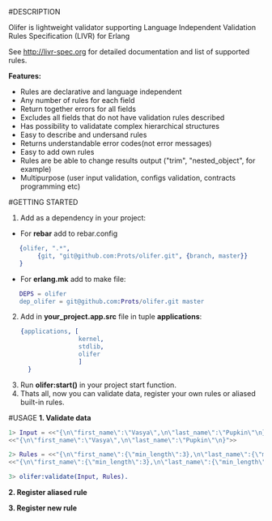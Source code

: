 #DESCRIPTION

Olifer is lightweight validator supporting Language Independent Validation Rules Specification (LIVR) for Erlang

See http://livr-spec.org for detailed documentation and list of supported rules.

**Features:**

* Rules are declarative and language independent
* Any number of rules for each field
* Return together errors for all fields
* Excludes all fields that do not have validation rules described
* Has possibility to validatate complex hierarchical structures
* Easy to describe and undersand rules
* Returns understandable error codes(not error messages)
* Easy to add own rules
* Rules are be able to change results output ("trim", "nested_object", for example)
* Multipurpose (user input validation, configs validation, contracts programming etc)
 
#GETTING STARTED
1. Add as a dependency in your project:
  * For **rebar** add to rebar.config
   ```erl
      {olifer, ".*",
           {git, "git@github.com:Prots/olifer.git", {branch, master}}
      }
   ```
  * For **erlang.mk** add to make file:
   ```erl
      DEPS = olifer
      dep_olifer = git@github.com:Prots/olifer.git master
   ```
2. Add in **your_project.app.src** file in tuple **applications**:
   ```erl  
   {applications, [
                   kernel,
                   stdlib,
                   olifer
                   ]
     }
   ```
3. Run **olifer:start()** in your project start function.
4. Thats all, now you can validate data, register your own rules or aliased built-in rules.
 
#USAGE
**1. Validate data**
```erl
1> Input = <<"{\n\"first_name\":\"Vasya\",\n\"last_name\":\"Pupkin\"\n}">>.               
<<"{\n\"first_name\":\"Vasya\",\n\"last_name\":\"Pupkin\"\n}">>

2> Rules = <<"{\n\"first_name\":{\"min_length\":3},\n\"last_name\":{\"min_length\":[4]}\n}">>.
<<"{\n\"first_name\":{\"min_length\":3},\n\"last_name\":{\"min_length\":[4]}\n}">>

3> olifer:validate(Input, Rules).
```
**2. Register aliased rule**

**3. Register new rule**


